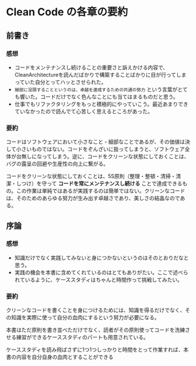 # Clean Code の各章の要約

## 前書き

### 感想

* コードをメンテナンスし続けることの重要さと訴えかける内容で、CleanArchitectureを読んだばかりで構築することばかりに目が行ってしまっていた自分とってハッとさせられた。
* `細部に没頭することというのは、卓越を達成するための共通の努力` という言葉がとても響いた。コードだけでなく色んなことにも当てはまるものだと思う。
* 仕事でもリファクタリングをもっと積極的にやっていこう。最近あまりできていなかったので読んでて心苦しく思えるところがあった。

### 要約

コードはソフトウェアにおいて小さなこと・細部なことであるが、その価値は決して小さいものではない。コードをぞんざいに扱ってしまうと、ソフトウェア全体が台無しになってしまう。逆に、コードをクリーンな状態にしておくことは、バグの露呈の回避や生産性の向上に繋がる。

コードをクリーンな状態にしておくことは、5S原則（整理・整頓・清掃・清潔・しつけ）を守って **コードを常にメンテナンスし続ける** ことで達成できるもの。この作業は単純ではあるが実践するのは簡単ではない。クリーンなコードは、そのためのあらゆる努力が生み出す卓越さであり、美しさの結晶なのである。

## 序論

### 感想
* 知識だけでなく実践してみないと身につかないというのはそのとおりだなと思う。
* 実践の機会を本書に含めてくれているのはとてもありがたい。ここで述べられているように、ケーススタディはちゃんと時間作って挑戦してみたい。

### 要約
クリーンなコードを書くことを身につけるためには、知識を得るだけでなく、その知識を実際に使って自分の血肉にするという努力が必要になる。

本書はただ原則を書き並べただけでなく、読者がその原則使ってコードを洗練させる練習ができるケーススタディのパートも用意されている。

ケーススタディを読み飛ばさずに1つ1つしっかりと時間をとって作業すれば、本書の内容を自分自身の血肉とすることができる
